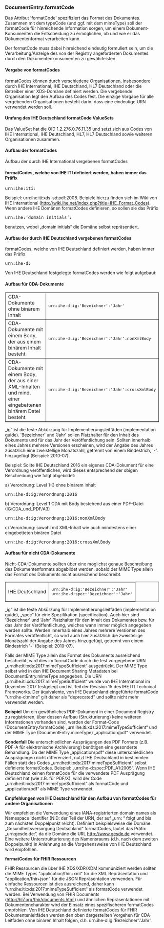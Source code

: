 ### DocumentEntry.formatCode

Das Attribut 'formatCode' spezifiziert das Format des Dokumentes. Zusammen mit dem typeCode (und ggf. mit dem mimeType) soll der formatCode für hinreichende Information sorgen, 
um einem Dokument-Konsumenten die Entscheidung zu ermöglichen, ob und wie er das Dokumentenformat verarbeiten kann.

Der formatCode muss dabei hinreichend eindeutig formuliert sein, um die Verarbeitung/Anzeige des von der Registry angeforderten Dokumentes durch den Dokumentenkonsumenten zu gewährleisten.

#### Vergabe von formatCodes

formatCodes können durch verschiedene Organisationen, insbesondere durch IHE International, IHE Deutschland, HL7 Deutschland oder die Betreiber einer XDS-Domäne definiert werden. 
Die vergebende Organisation legt den Aufbau des Codes fest. Die einzige Vorgabe für alle vergebenden Organisationen besteht darin, dass eine eindeutige URN verwendet werden soll.

#### Umfang des IHE Deutschland formatCode ValueSets

Das ValueSet hat die OID 1.2.276.0.76.11.35 und setzt sich aus Codes von IHE International, IHE Deutschland, HL7, HL7 Deutschland sowie weiteren Organisationen zusammen.

#### Aufbau der formatCodes

Aufbau der durch IHE International vergebenen formatCodes

#### formatCodes, welche von IHE ITI definiert werden, haben immer das Präfix

<pre>
urn:ihe:iti:
</pre>

Beispiel: urn:ihe:iti:xds-sd:pdf:2008. Beipiele hierzu finden sich im Wiki von IHE International (http://wiki.ihe.net/index.php?title=IHE_Format_Codes). 
Wenn andere IHE Domänen formatCodes definieren, so sollen sie das Präfix

<pre>
urn:ihe:’domain initials’:
</pre>

benutzen, wobei „domain initials“ die Domäne selbst repräsentiert.

#### Aufbau der durch IHE Deutschland vergebenen formatCodes

formatCodes, welche von IHE Deutschland definiert werden, haben immer das Präfix

<pre>
urn:ihe-d:
</pre>

Von IHE Deutschland festgelegte formatCodes werden wie folgt aufgebaut:

#### Aufbau für CDA-Dokumente

<table bordeR="1">
<tr>
<td>
CDA-Dokumente ohne binärem Inhalt 	
</td>
<td>
<pre>
urn:ihe-d:ig:'Bezeichner':'Jahr'
</pre>
</td>
</tr>
<tr>
<td>
CDA-Dokumente mit einem Body, der aus einem binärem Inhalt besteht 	
</td>
<td>
<pre>
urn:ihe-d:ig:'Bezeichner':'Jahr':nonXmlBody
</pre>
</td>
</tr>
<tr>
<td>
CDA-Dokumente mit einem Body, der aus einer XML-Inhalten und mind. einer eingebettenen binärem Datei besteht 	
</td>
<td>
<pre>
urn:ihe-d:ig:'Bezeichner':'Jahr':crossXmlBody
</pre>
</td>
</tr>
</table>

„ig“ ist die feste Abkürzung für Implementierungsleitfäden (implementation guide). 'Bezeichner' und 'Jahr' sollen Platzhalter für den Inhalt des Dokuments 
und für das Jahr der Veröffentlichung sein. Sollten innerhalb eines Jahres mehrere Versionen erscheinen, wird der Angabe des Jahres zusätzlich eine zweistellige Monatszahl, 
getrennt von einem Bindestrich, '-'. hinzugefügt (Beispiel: 2010-07).

Beispiel: Sollte IHE Deutschland 2016 ein eigenes CDA-Dokument für eine Verordnung veröffentlichen, wird dieses entsprechend der obigen Beschreibung wie folgt abgebildet:

a) Verordnung: Level 1-3 ohne binärem Inhalt

<pre>
urn:ihe-d:ig:Verordnung:2016
</pre>

b) Verordnung: Level 1 CDA mit Body bestehend aus einer PDF-Datei (IG:CDA_und_PDF/A3)

<pre>
urn:ihe-d:ig:Verordnung:2016:nonXmlBody
</pre>

c) Verordnung: sowohl mit XML-Inhalt wie auch mindestens einer eingebetteten binären Datei

<pre>
urn:ihe-d:ig:Verordnung:2016:crossXmlBody
</pre>

#### Aufbau für nicht CDA-Dokumente

Nicht-CDA-Dokumente sollten über eine möglichst genaue Beschreibung des Dokumentenformats abgebildet werden, sobald der MIME Type allein das Format des Dokuments nicht ausreichend beschreibt.

<table border="1">
<tr>
<td>
IHE Deutschland 
</td>
<td>
<pre>
urn:ihe-d:ig:'Bezeichner':'Jahr'
urn:ihe-d:spec:'Bezeichner':'Jahr'
</pre>
</td>
</tr>
</table>

„ig“ ist die feste Abkürzung für Implementierungsleitfäden (implementation guide), „spec“ für eine Spezifikation (specification). 
Auch hier sind 'Bezeichner' und 'Jahr' Platzhalter für den Inhalt des Dokumentes bzw. für das Jahr der Veröffentlichung, 
welches wann immer möglich angegeben werden sollte. Werden innerhalb eines Jahres mehrere Versionen des Formates veröffentlicht, 
so wird auch hier zusätzlich die zweistellige Monatszahl der Angabe des Jahres hinzugefügt, getrennt von einem Bindestrich '-' (Beispiel: 2010-07).

Falls der MIME Type allein das Format des Dokuments ausreichend beschreibt, 
wird dies im formatCode durch die fest vorgegebene URN „urn:ihe:iti:xds:2017:mimeTypeSufficient“ ausgedrückt. 
Der MIME Type selbst wird in den IHE Document Sharing Metadaten bei DocumentEntry.mimeType angegeben. 
Die URN „urn:ihe:iti:xds:2017:mimeTypeSufficient“ wurde von IHE International im Dezember 2017 festgelegt und ist Teil der Revision 15 des IHE ITI Technical Frameworks. 
Der äquivalente, von IHE Deutschland eingeführte formatCode "urn:ihe-d:mime" gilt daher als "deprecated" und sollte nicht mehr verwendet werden.

**Beispiel** Um ein gewöhnliches PDF-Dokument in einer Document Registry zu registrieren, über dessen Aufbau (Strukturierung) 
keine weiteren Informationen vorhanden sind, werden der Format-Code (DocumentEntry.formatCode) „urn:ihe:iti:xds:2017:mimeTypeSufficient“ 
und der MIME Type (DocumentEntry.mimeType) „application/pdf“ verwendet.

**Sonderfall** Die unterschiedlichen Ausprägungen des PDF Formats (z.B. PDF-A für elektronische Archivierung) benötigen eine gesonderte Behandlung. 
Da der MIME Type „application/pdf“ diese unterschiedlichen Ausprägungen nicht differenziert, 
nutzt IHE Deutschland in bestimmten Fällen statt des Codes „urn:ihe:iti:xds:2017:mimeTypeSufficient“ selbst definierte formatCodes. 
Beispiel: „urn:ihe-d:spec:PDF_A1:2005”. Wenn IHE Deutschland keinen formatCode für die verwendete PDF Ausprägung definiert hat (wie z.B. für PDF/X), wird der Code „urn:ihe:iti:xds:2017:mimeTypeSufficient“ als formatCode und „application/pdf“ als MIME Type verwendet.

**Empfehlungen von IHE Deutschland für den Aufbau von formatCodes für andere Organisationen**

Wir empfehlen die Verwendung eines IANA-registrierten domain names als Namespace Identifier (NID: der Teil der URN, der auf „urn: “ 
folgt und bis zum nächsten Doppelpunkt reicht). Definiert beispielsweise die Domäne „Gesundheitsversorgung Deutschland“ formatCodes, 
lautet das Präfix „urn:gesde.de:“, da die Domäne die URL http://www.gesde.de verwendet. 
Eine weitere Unterstrukturierung des Namensraums (d.h. nach dem zweiten Doppelpunkt) in Anlehnung an die Vorgehensweise von IHE Deutschland wird empfohlen.

**formatCodes für FHIR Ressourcen**

FHIR Ressourcen die über IHE XDS/XDR/XDM kommuniziert werden sollten die MIME Types "application/fhir+xml" für 
die XML Repräsentation und "application/fhir+json" für die JSON Repräsentation verwenden. Für einfache Ressourcen ist dies ausreichend, 
daher kann "urn:ihe:iti:xds:2017:mimeTypeSufficient" als formatCode verwendet werden. Bei Verwendung von FHIR Documents (http://hl7.org/fhir/documents.html) 
und ähnlichen Repräsentationen mit Dokumentencharakter wird der Einsatz eines spezifischeren formatCodes empfohlen. 
Von IHE Deutschland definierte formatCodes für FHIR Dokumentenleitfäden werden den oben dargestellten Vorgehen für CDA-Leitfäden ohne binären Inhalt folgen, 
d.h. urn:ihe-d:ig:'Bezeichner':'Jahr'.

